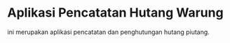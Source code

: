 # Aplikasi Pencatatan Hutang Warung

ini merupakan aplikasi pencatatan dan penghutungan hutang piutang.
